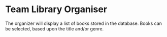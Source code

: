 # Team Library Organiser

The organizer will display a list of books stored in the database.
Books can be selected, based upon the title and/or genre. 